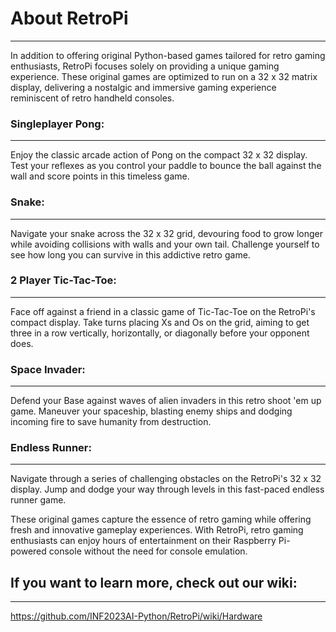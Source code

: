 # About RetroPi
---

In addition to offering original Python-based games tailored for retro gaming enthusiasts, RetroPi focuses solely on providing a unique gaming experience. These original games are optimized to run on a 32 x 32 matrix display, delivering a nostalgic and immersive gaming experience reminiscent of retro handheld consoles.

### Singleplayer Pong:
---
Enjoy the classic arcade action of Pong on the compact 32 x 32 display. Test your reflexes as you control your paddle to bounce the ball against the wall and score points in this timeless game.

### Snake: 
---
Navigate your snake across the 32 x 32 grid, devouring food to grow longer while avoiding collisions with walls and your own tail. Challenge yourself to see how long you can survive in this addictive retro game.

### 2 Player Tic-Tac-Toe: 
---
Face off against a friend in a classic game of Tic-Tac-Toe on the RetroPi's compact display. Take turns placing Xs and Os on the grid, aiming to get three in a row vertically, horizontally, or diagonally before your opponent does.

### Space Invader: 
---
Defend your Base against waves of alien invaders in this retro shoot 'em up game. Maneuver your spaceship, blasting enemy ships and dodging incoming fire to save humanity from destruction.

### Endless Runner: 
---
Navigate through a series of challenging obstacles on the RetroPi's 32 x 32 display. Jump and dodge your way through levels in this fast-paced endless runner game.

These original games capture the essence of retro gaming while offering fresh and innovative gameplay experiences. With RetroPi, retro gaming enthusiasts can enjoy hours of entertainment on their Raspberry Pi-powered console without the need for console emulation.

## If you want to learn more, check out our wiki:
---
https://github.com/INF2023AI-Python/RetroPi/wiki/Hardware



